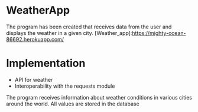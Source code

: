 # WeatherApp
The program has been created that receives data from the user and displays the weather in a given city.
[Weather_app]:https://mighty-ocean-86692.herokuapp.com/
# Implementation
* API for weather
* Interoperability with the requests module

The program receives information about weather conditions in various cities around the world. All values ​​are stored in the database
